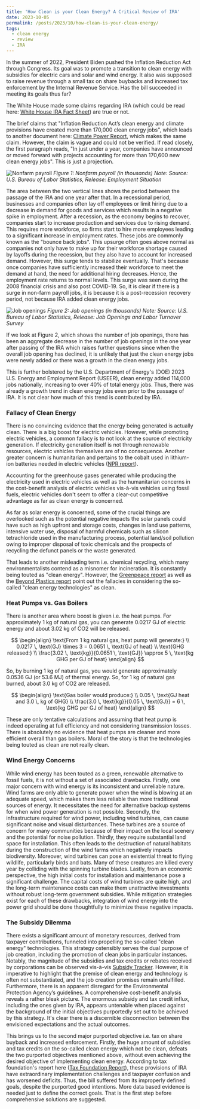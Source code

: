 ```yaml
---
title: 'How Clean is your Clean Energy? A Critical Review of IRA'
date: 2023-10-05
permalink: /posts/2023/10/how-clean-is-your-clean-energy/
tags:
  - clean energy
  - review
  - IRA
---
```


In the summer of 2022, President Biden pushed the Inflation Reduction Act through Congress. Its goal was to promote a transition to clean energy with subsidies for electric cars and solar and wind energy. It also was supposed to raise revenue through a small tax on share buybacks and increased tax enforcement by the Internal Revenue Service. Has the bill succeeded in meeting its goals thus far?

The White House made some claims regarding IRA (which could be read here: [White House IRA Fact Sheet](https://www.whitehouse.gov/briefing-room/statements-releases/2023/08/16/fact-sheet-one-year-in-president-bidens-inflation-reduction-act-is-driving-historic-climate-action-and-investing-in-america-to-create-good-paying-jobs-and-reduce-costs/)) are true or not.

The brief claims that "Inflation Reduction Act’s clean energy and climate provisions have created more than 170,000 clean energy jobs", which leads to another document here: [Climate Power Report](https://climatepower.us/wp-content/uploads/sites/23/2023/07/Clean-Energy-Boom-Anniversary-Report-1.pdf), which makes the same claim. However, the claim is vague and could not be verified. If read closely, the first paragraph reads, "In just under a year, companies have announced or moved forward with projects accounting for more than 170,600 new clean energy jobs". This is just a projection.

![Nonfarm payroll](https://your_image_url/nonfarmpayroll.png)
*Figure 1: Nonfarm payroll (in thousands)*
*Note: Source: U.S. Bureau of Labor Statistics, Release: Employment Situation*

The area between the two vertical lines shows the period between the passage of the IRA and one year after that. In a recessional period, businesses and companies often lay off employees or limit hiring due to a decrease in demand for goods and services which results in a negative spike in employment. After a recession, as the economy begins to recover, companies start to increase production and services due to rising demand. This requires more workforce, so firms start to hire more employees leading to a significant increase in employment rates. These jobs are commonly known as the "bounce back jobs". This upsurge often goes above normal as companies not only have to make up for their workforce shortage caused by layoffs during the recession, but they also have to account for increased demand. However, this surge tends to stabilize eventually. That's because once companies have sufficiently increased their workforce to meet the demand at hand, the need for additional hiring decreases. Hence, the employment rate returns to normal levels. This surge was seen during the 2008 financial crisis and also post COVID-19. So, it is clear if there is a surge in non-farm payroll jobs, it is because it is a post-recession recovery period, not because IRA added clean energy jobs.

![Job openings](https://your_image_url/jobopenings.png)
*Figure 2: Job openings (in thousands)*
*Note: Source: U.S. Bureau of Labor Statistics, Release: Job Openings and Labor Turnover Survey*

If we look at Figure 2, which shows the number of job openings, there has been an aggregate decrease in the number of job openings in the one year after passing of the IRA which raises further questions since when the overall job opening has declined, it is unlikely that just the clean energy jobs were newly added or there was a growth in the clean energy jobs.

This is further bolstered by the U.S. Department of Energy's (DOE) 2023 U.S. Energy and Employment Report (USEER), clean energy added 114,000 jobs nationally, increasing to over 40% of total energy jobs. Thus, there was already a growth trend in clean energy jobs even prior to the passage of IRA. It is not clear how much of this trend is contributed by IRA.

### Fallacy of Clean Energy

There is no convincing evidence that the energy being generated is actually clean. There is a big boost for electric vehicles. However, while promoting electric vehicles, a common fallacy is to not look at the source of electricity generation. If electricity generation itself is not through renewable resources, electric vehicles themselves are of no consequence. Another greater concern is humanitarian and pertains to the cobalt used in lithium-ion batteries needed in electric vehicles ([NPR report](https://www.npr.org/sections/goatsandsoda/2023/02/01/1152893248/red-cobalt-congo-drc-mining-siddharth-kara)).

Accounting for the greenhouse gases generated while producing the electricity used in electric vehicles as well as the humanitarian concerns in the cost-benefit analysis of electric vehicles vis-à-vis vehicles using fossil fuels, electric vehicles don't seem to offer a clear-cut competitive advantage as far as clean energy is concerned.

As far as solar energy is concerned, some of the crucial things are overlooked such as the potential negative impacts the solar panels could have such as high upfront and storage costs, changes in land use patterns, intensive water use, disposal of harmful chemicals such as silicon tetrachloride used in the manufacturing process, potential land/soil pollution owing to improper disposal of toxic chemicals and the prospects of recycling the defunct panels or the waste generated.

That leads to another misleading term i.e. chemical recycling, which many environmentalists contend as a misnomer for incineration. It is constantly being touted as "clean energy". However, the [Greenpeace report](https://www.greenpeace.org/usa/news/new-greenpeace-report-plastic-recycling-is-a-dead-end-street-year-after-year-plastic-recycling-declines-even-as-plastic-waste-increases/) as well as the [Beyond Plastics report](https://www.beyondplastics.org/publications/chemical-recycling) point out the fallacies in considering the so-called "clean energy technologies" as clean.

### Heat Pumps vs. Gas Boilers

There is another area where boost is given i.e. the heat pumps. For approximately 1 kg of natural gas, you can generate 0.0217 GJ of electric energy and about 3.02 kg of CO2 will be released.

$$
\begin{align}
\text{From 1 kg natural gas, heat pump will generate:} \\
0.0217 \, \text{GJ} \times 3 = 0.0651 \, \text{GJ of heat} \\ 
\text{GHG released:} \\
\frac{3.02 \, \text{kg}}{0.0651 \, \text{GJ}} \approx 5 \, \text{kg GHG per GJ of heat}
\end{align}
$$

So, by burning 1 kg of natural gas, you would generate approximately 0.0536 GJ (or 53.6 MJ) of thermal energy. So, for 1 kg of natural gas burned, about 3.0 kg of CO2 are released.

$$
\begin{align}
\text{Gas boiler would produce:} \\ 
0.05 \, \text{GJ heat and 3.0 \, kg of GHG} \\
\frac{3.0 \, \text{kg}}{0.05 \, \text{GJ}} = 6 \, \text{kg GHG per GJ of heat}
\end{align}
$$

These are only tentative calculations and assuming that heat pump is indeed operating at full efficiency and not considering transmission losses. There is absolutely no evidence that heat pumps are cleaner and more efficient overall than gas boilers. Moral of the story is that the technologies being touted as clean are not really clean.

### Wind Energy Concerns

While wind energy has been touted as a green, renewable alternative to fossil fuels, it is not without a set of associated drawbacks. Firstly, one major concern with wind energy is its inconsistent and unreliable nature. Wind farms are only able to generate power when the wind is blowing at an adequate speed, which makes them less reliable than more traditional sources of energy. It necessitates the need for alternative backup systems for when wind power generation is not possible. Secondly, the infrastructure required for wind power, including wind turbines, can cause significant noise and visual disturbances. These turbines are a source of concern for many communities because of their impact on the local scenery and the potential for noise pollution. Thirdly, they require substantial land space for installation. This often leads to the destruction of natural habitats during the construction of the wind farms which negatively impacts biodiversity. Moreover, wind turbines can pose an existential threat to flying wildlife, particularly birds and bats. Many of these creatures are killed every year by colliding with the spinning turbine blades. Lastly, from an economic perspective, the high initial costs for installation and maintenance pose a significant challenge. The capital costs of wind turbines are quite high, and the long-term maintenance costs can make them unattractive investments without robust long-term government subsidies. While mitigation strategies exist for each of these drawbacks, integration of wind energy into the power grid should be done thoughtfully to minimize these negative impacts.

### The Subsidy Dilemma

There exists a significant amount of monetary resources, derived from taxpayer contributions, funneled into propelling the so-called "clean energy" technologies. This strategy ostensibly serves the dual purpose of job creation, including the promotion of clean jobs in particular instances. Notably, the magnitude of the subsidies and tax credits or rebates received by corporations can be observed vis-à-vis [Subsidy Tracker](https://subsidytracker.goodjobsfirst.org). However, it is imperative to highlight that the premise of clean energy and technology is often not substantiated, and the job creation promises remain unfulfilled. Furthermore, there is an apparent disregard for the Environmental Protection Agency’s guidelines. A comprehensive cost-benefit analysis reveals a rather bleak picture. The enormous subsidy and tax credit influx, including the ones given by IRA, appears untenable when placed against the background of the initial objectives purportedly set out to be achieved by this strategy. It's clear there is a discernible disconnection between the envisioned expectations and the actual outcomes.

This brings us to the second major purported objective i.e. tax on share buyback and increased enforcement. Firstly, the huge amount of subsidies and tax credits on the so-called clean energy which not be clean, defeats the two purported objectives mentioned above, without even achieving the desired objective of implementing clean energy. According to tax foundation's report here ([Tax Foundation Report](https://taxfoundation.org/research/all/federal/inflation-reduction-act-taxes/)), these provisions of IRA have extraordinary implementation challenges and taxpayer confusion and has worsened deficits. Thus, the bill suffered from its improperly defined goals, despite the purported good intentions. More data based evidence is needed just to define the correct goals. That is the first step before comprehensive solutions are suggested.
